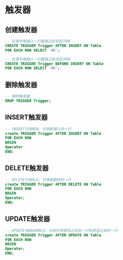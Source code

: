 # 触发器

## 创建触发器

``` SQL
-- 在表中每插入一行数据之后则显示OK
CREATE TRIGGER Trigger AFTER INSERT ON Table
FOR EACH ROW SELECT 'OK';

-- 在表中每插入一行数据之前则显示OK
CREATE TRIGGER Trigger BEFORE INSERT ON Table
FOR EACH ROW SELECT 'OK';
```

## 删除触发器

``` SQL
-- 删除触发器
DROP TRIGGER Trigger;
```

## INSERT触发器

``` SQL
-- INSERT只有NEW，代表新插入的一行
create TRIGGER Trigger AFTER INSERT ON Table
FOR EACH ROW
BEGIN
Operator
END;
```

## DELETE触发器

``` SQL
-- DELETE只有OLD，代表被删除的一行
create TRIGGER Trigger AFTER DELETE ON Table
FOR EACH ROW
BEGIN
Operator;
END;
```

## UPDATE触发器

``` SQL
-- UPDATE有NEW和OLD，分别代表更改之后的一行和更改之前的一行
create TRIGGER Trigger AFTER UPDATE ON Table
FOR EACH ROW
BEGIN
Operator;
END;
```

